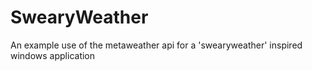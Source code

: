 # SwearyWeather
An example use of the metaweather api for a 'swearyweather' inspired windows application
